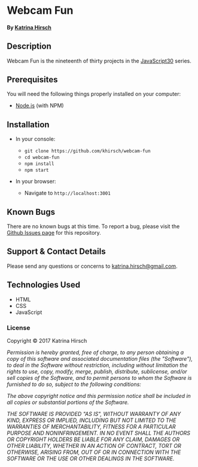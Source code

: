 # Webcam Fun

#### By [Katrina Hirsch](https://github.com/khirsch)

## Description

Webcam Fun is the nineteenth of thirty projects in the [JavaScript30](https://javascript30.com/) series.

## Prerequisites

You will need the following things properly installed on your computer:

* [Node.js](https://nodejs.org/en/) (with NPM)

## Installation

* In your console:
  * `git clone https://github.com/khirsch/webcam-fun`
  * `cd webcam-fun`
  * `npm install`
  * `npm start`

* In your browser:
  * Navigate to `http://localhost:3001`

## Known Bugs

There are no known bugs at this time. To report a bug, please visit the [Github Issues page](https://github.com/khirsch/webcam-fun/issues) for this repository.

## Support & Contact Details

Please send any questions or concerns to katrina.hirsch@gmail.com.

## Technologies Used

* HTML
* CSS
* JavaScript

### License

Copyright &copy; 2017 Katrina Hirsch

_Permission is hereby granted, free of charge, to any person obtaining a copy of this software and associated documentation files (the "Software"), to deal in the Software without restriction, including without limitation the rights to use, copy, modify, merge, publish, distribute, sublicense, and/or sell copies of the Software, and to permit persons to whom the Software is furnished to do so, subject to the following conditions:_

_The above copyright notice and this permission notice shall be included in all copies or substantial portions of the Software._

_THE SOFTWARE IS PROVIDED "AS IS", WITHOUT WARRANTY OF ANY KIND, EXPRESS OR IMPLIED, INCLUDING BUT NOT LIMITED TO THE WARRANTIES OF MERCHANTABILITY, FITNESS FOR A PARTICULAR PURPOSE AND NONINFRINGEMENT. IN NO EVENT SHALL THE AUTHORS OR COPYRIGHT HOLDERS BE LIABLE FOR ANY CLAIM, DAMAGES OR OTHER LIABILITY, WHETHER IN AN ACTION OF CONTRACT, TORT OR OTHERWISE, ARISING FROM, OUT OF OR IN CONNECTION WITH THE SOFTWARE OR THE USE OR OTHER DEALINGS IN THE SOFTWARE._
